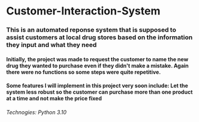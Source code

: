 # Customer-Interaction-System
### This is an automated reponse system that is supposed to assist customers at local drug stores based on the information they input and what they need
#### Initially, the project was made to request the customer to name the new drug they wanted to purchase even if they didn't make a mistake. Again there were no functions so some steps were quite repetitive. 
#### Some features I will implement in this project very soon include: Let the system less robust so the customer can purchase more than one product at a time and not make the price fixed
###### Technogies: Python 3.10
